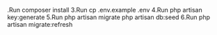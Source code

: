 .Run composer install
3.Run cp .env.example .env
4.Run php artisan key:generate
5.Run php artisan migrate
php artisan db:seed
6.Run php artisan  migrate:refresh